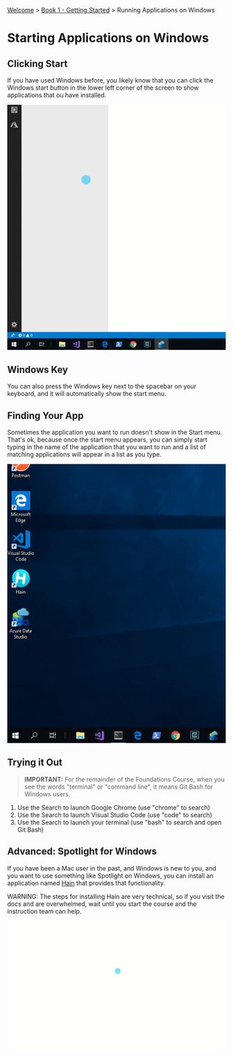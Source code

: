[Welcome](https://nashville-software-school.github.io/prework/) > [Book 1 - Getting Started](../README.md) > Running Applications on Windows

# Starting Applications on Windows

## Clicking Start

If you have used Windows before, you likely know that you can click the Windows start button in the lower left corner of the screen to show applications that ou have installed.

![Haim](./images/windows_start_button.gif)

## Windows Key

You can also press the Windows key next to the spacebar on your keyboard, and it will automatically show the start menu.

## Finding Your App

Sometimes the application you want to run doesn't show in the Start menu. That's ok, because once the start menu appears, you can simply start typing in the name of the application that you want to run and a list of matching applications will appear in a list as you type.

![Finding your App](./images/windows_finding_app.gif)

## Trying it Out

> **IMPORTANT:** For the remainder of the Foundations Course, when you see the words "terminal" or "command line", it means Git Bash for Windows users.

1. Use the Search to launch Google Chrome (use "chrome" to search)
1. Use the Search to launch Visual Studio Code (use "code" to search)
1. Use the Search to launch your terminal (use "bash" to search and open Git Bash)


## Advanced: Spotlight for Windows

If you have been a Mac user in the past, and Windows is new to you, and you want to use something like Spotlight on Windows, you can install an application named [Hain](https://github.com/hainproject/hain) that provides that functionality.

WARNING: The steps for installing Hain are very technical, so if you visit the docs and are overwhelmed, wait until you start the course and the instruction team can help.

![Haim](./images/haim_animation.gif)
